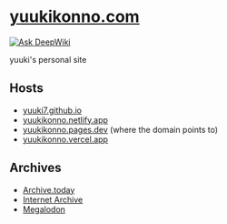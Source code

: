 # [yuukikonno.com](https://yuukikonno.com/)

[![Ask DeepWiki](https://deepwiki.com/badge.svg)](https://deepwiki.com/yuuki7/yuuki7.github.io)

yuuki's personal site

## Hosts

* [yuuki7.github.io](https://yuuki7.github.io/)
* [yuukikonno.netlify.app](https://yuukikonno.netlify.app/)
* [yuukikonno.pages.dev](https://yuukikonno.pages.dev/) (where the domain points to)
* [yuukikonno.vercel.app](https://yuukikonno.vercel.app/)

## Archives

* [Archive.today](https://archive.today/https://yuukikonno.com/)
* [Internet Archive](https://web.archive.org/web/*/https://yuukikonno.com/)
* [Megalodon](https://gyo.tc/https://yuukikonno.com/)
